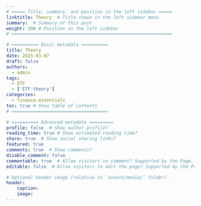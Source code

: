 ```yaml
---
# ===== Title, summary, and position in the left sidebar =====
linktitle: Theory  # Title shown in the left sidebar menu
summary:  # Summary of this post
weight: 100 # Position in the left sidebar
# ============================================================

# ========== Basic metadata ==========
title: Theory
date: 2025-03-07
draft: false
authors:
  - admin
tags:
  - ETF
  - ['ETF-theory']
categories:
  - finance-essentials
toc: true # Show table of contents
# ====================================

# ========== Advanced metadata =========
profile: false  # Show author profile?
reading_time: true # Show estimated reading time?
share: true  # Show social sharing links?
featured: true
comments: true  # Show comments?
disable_comment: false
commentable: true  # Allow visitors to comment? Supported by the Page, Post, and Book content types.
editable: false  # Allow visitors to edit the page? Supported by the Page, Post, and Book content types.

# Optional header image (relative to `assets/media/` folder).
header:
    caption: 
    image:  
---
```

